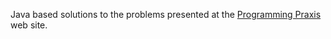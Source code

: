 Java based solutions to the problems presented at the [Programming Praxis][PP] web site.

[PP]: http://programmingpraxis.com/

